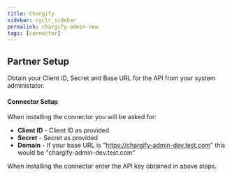 ```yaml
---
title: Chargify
sidebar: cyclr_sidebar
permalink: chargify-admin-new
tags: [connector]
---
```


## Partner Setup

Obtain your Client ID, Secret and Base URL for the API from your system administator.

#### Connector Setup

When installing the connector you will be asked for:

 - **Client ID** - Client ID as provided
 - **Secret** - Secret as provided
 - **Domain** - If your base URL is "https://chargify-admin-dev.test.com" this would be "chargify-admin-dev.test.com"

When installing the connector enter the API key obtained in above steps.
